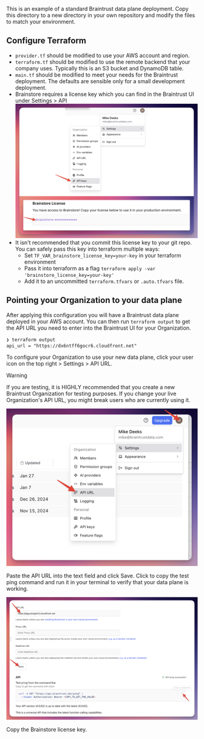 This is an example of a standard Braintrust data plane deployment. Copy this directory to a new directory in your own repository and modify the files to match your environment.

## Configure Terraform
* `provider.tf` should be modified to use your AWS account and region.
* `terraform.tf` should be modified to use the remote backend that your company uses. Typically this is an S3 bucket and DynamoDB table.
* `main.tf` should be modified to meet your needs for the Braintrust deployment. The defaults are sensible only for a small development deployment.
* Brainstore requires a license key which you can find in the Braintrust UI under Settings > API
![Brainstore License Key](../../assets/Brainstore-License-Key.png)
* It isn't recommended that you commit this license key to your git repo. You can safely pass this key into terraform multiple ways:
  * Set `TF_VAR_brainstore_license_key=your-key` in your terraform environment
  * Pass it into terraform as a flag `terraform apply -var 'brainstore_license_key=your-key'`
  * Add it to an uncommitted `terraform.tfvars` or `.auto.tfvars` file.

## Pointing your Organization to your data plane

After applying this configuration you will have a Braintrust data plane deployed in your AWS account. You can then run `terraform output` to get the API URL you need to enter into the Braintrust UI for your Organization.
```
❯ terraform output
api_url = "https://dx6ntff6gocr6.cloudfront.net"
```

To configure your Organization to use your new data plane, click your user icon on the top right > Settings > API URL.

> [!WARNING]
> If you are testing, it is HIGHLY recommended that you create a new Braintrust Organization for testing purposes. If you change your live Organization's API URL, you might break users who are currently using it.

![Setting the API URL in Braintrust](/assets/Braintrust-API-URL.png)

Paste the API URL into the text field and click Save. Click to copy the test ping command and run it in your terminal to verify that your data plane is working.

![Verifying the API URL in Braintrust](/assets/Braintrust-API-URL-2.png)

Copy the Brainstore license key.


